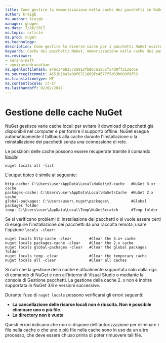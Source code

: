 ```yaml
---
title: Come gestire la memorizzazione nella cache dei pacchetti in NuGet | Microsoft Docs
author: kraigb
ms.author: kraigb
manager: ghogen
ms.date: 7/26/2017
ms.topic: article
ms.prod: nuget
ms.technology: 
description: Come gestire le diverse cache per i pacchetti NuGet esistenti in un computer, usate durante l'installazione o il ripristino dei pacchetti.
keywords: Cache dei pacchetti NuGet, memorizzazione nella cache dei pacchetti, cache NuGet, gestione delle cache, cache NuGet locale, cache NuGet globale, comando locals NuGet, cancellazione di una cache
ms.reviewer:
- karann-msft
- unniravindranathan
ms.openlocfilehash: 84bc34e02572a912fb86ce1a5cf54d8ff212ac6e
ms.sourcegitcommit: 4651b16a3a08f6711669fc4577f5d63b600f8f58
ms.translationtype: HT
ms.contentlocale: it-IT
ms.lasthandoff: 02/02/2018
---
```

# <a name="managing-the-nuget-cache"></a>Gestione delle cache NuGet

NuGet gestisce varie cache locali per evitare il download di pacchetti già disponibili nel computer e per fornire il supporto offline. NuGet esegue automaticamente il fallback alla cache durante l'installazione o la reinstallazione dei pacchetti senza una connessione di rete.

Le posizioni delle cache possono essere recuperate tramite il comando [locals](../tools/cli-ref-locals.md):

```cli
nuget locals all -list
```

L'output tipico è simile al seguente:

```output
http-cache: C:\Users\user\AppData\Local\NuGet\v3-cache   #NuGet 3.x+ cache
packages-cache: C:\Users\user\AppData\Local\NuGet\Cache  #NuGet 2.x cache
global-packages: C:\Users\user\.nuget\packages\          #Global packages folder
temp: C:\Users\user\AppData\Local\Temp\NuGetScratch      #Temp folder
```

Se si verificano problemi di installazione dei pacchetti o si vuole essere certi di eseguire l'installazione dei pacchetti da una raccolta remota, usare l'opzione `locals -clear`:

```cli
nuget locals http-cache -clear        #Clear the 3.x+ cache
nuget locals packages-cache -clear    #Clear the 2.x cache
nuget locals global-packages -clear   #Clear the global packages folder
nuget locals temp -clear              #Clear the temporary cache
nuget locals all -clear               #Clear all caches
```

Si noti che la gestione della cache è attualmente supportata solo dalla riga di comando di NuGet e non all'interno di Visual Studio o mediante la console di Gestione pacchetti. La gestione della cache 2. x non è inoltre supportata in NuGet 3.6 e versioni successive.

Durante l'uso di `nuget locals` possono verificarsi gli errori seguenti:

- **La cancellazione delle risorse locali non è riuscita. Non è possibile eliminare uno o più file.**
- **La directory non è vuota**

Questi errori indicano che non si dispone dell'autorizzazione per eliminare i file nella cache o che uno o più file nella cache sono in uso da un altro processo, che deve essere chiuso prima di poter rimuovere tali file.
